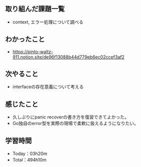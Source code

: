 ## 取り組んだ課題一覧
- context, エラー処理について調べる
 
## わかったこと
- https://pinto-waltz-911.notion.site/de96f13088b44d779eb6ec02ccef3af2

## 次やること
- interfaceの存在意義について考える

## 感じたこと
- 久しぶりにpanic recoverの書き方を復習できてよかった。
- Go独自のerror型を実際の現場で柔軟に扱えるようになりたい。

## 学習時間
- Today：03h20m
- Total：494h10m
